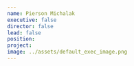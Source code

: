 ```yaml
---
name: Pierson Michalak
executive: false
director: false
lead: false
position:  
project:  
image: ../assets/default_exec_image.png
---
```

